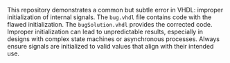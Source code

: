 This repository demonstrates a common but subtle error in VHDL: improper initialization of internal signals.  The `bug.vhdl` file contains code with the flawed initialization.  The `bugSolution.vhdl` provides the corrected code.  Improper initialization can lead to unpredictable results, especially in designs with complex state machines or asynchronous processes.  Always ensure signals are initialized to valid values that align with their intended use.